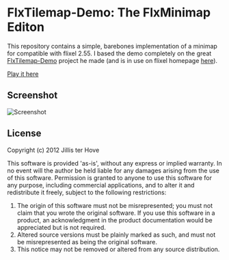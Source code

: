 FlxTilemap-Demo: The FlxMinimap Editon
======================================

This repository contains a simple, barebones implementation of a minimap for compatible with flixel 2.55. I based the
demo completely on the great [FlxTilemap-Demo](https://github.com/LordTim/FlxTilemap-Demo) project he made (and is in 
use on flixel homepage [here](http://flixel.org/features.html)).
	
[Play it here](https://dl.dropbox.com/u/29254286/FlxMinimap.html) 
	
Screenshot
----------
![Screenshot](http://i.imgur.com/qsCLA.png)

License
-------
Copyright (c) 2012 Jillis ter Hove

This software is provided 'as-is', without any express or implied warranty. In no event will the author be held liable for any damages arising from the use of this software. Permission is granted to anyone to use this software for any purpose, including commercial applications, and to alter it and redistribute it freely, subject to the following restrictions: 

1. The origin of this software must not be misrepresented; you must not claim that you wrote the original software. If you use this software in a product, an acknowledgment in the product documentation would be appreciated but is not required.
2. Altered source versions must be plainly marked as such, and must not be misrepresented as being the original software.
3. This notice may not be removed or altered from any source distribution.